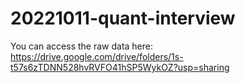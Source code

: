 # 20221011-quant-interview

You can access the raw data here: https://drive.google.com/drive/folders/1s-t57s6zTDNN528hvRVFO41hSP5WykOZ?usp=sharing
